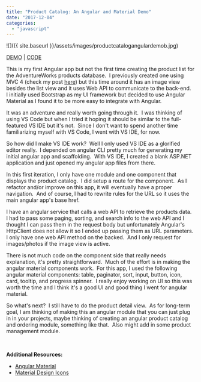 ```yaml
---
title: "Product Catalog: An Angular and Material Demo"
date: "2017-12-04"
categories: 
  - "javascript"
---
```


![]({{ site.baseurl }}/assets/images/productcatalogangulardemob.jpg)

[DEMO](https://rodansotto.github.io/productcatalogdemo-angular14/products) | [CODE](https://github.com/rodansotto/productcatalogdemo-angular2)



This is my first Angular app but not the first time creating the product list for the AdventureWorks products database.  I previously created one using MVC 4 (check my post [here](https://rodansotto.github.io/tech-blog/asp-net-mvc/2015/10/19/a-custom-webgrid-my-1st-iteration)) but this time around it has an image view besides the list view and it uses Web API to communicate to the back-end.  I initially used Bootstrap as my UI framework but decided to use Angular Material as I found it to be more easy to integrate with Angular.

It was an adventure and really worth going through it.  I was thinking of using VS Code but when I tried it hoping it should be similar to the full-featured VS IDE but it's not.  Since I don't want to spend another time familiarizing myself with VS Code, I went with VS IDE, for now.

So how did I make VS IDE work?  Well I only used VS IDE as a glorified editor really.  I depended on angular CLI pretty much for generating my initial angular app and scaffolding.  With VS IDE, I created a blank ASP.NET application and just opened my angular app files from there.

In this first iteration, I only have one module and one component that displays the product catalog.  I did setup a route for the component.  As I refactor and/or improve on this app, it will eventually have a proper navigation.  And of course, I had to rewrite rules for the URL so it uses the main angular app's base href.

I have an angular service that calls a web API to retrieve the products data.  I had to pass some paging, sorting, and search info to the web API and I thought I can pass them in the request body but unfortunately Angular's HttpClient does not allow it so I ended up passing them as URL parameters.  I only have one web API method on the backed.  And I only request for images/photos if the image view is active.

There is not much code on the component side that really needs explanation, it's pretty straightforward.  Much of the effort is in making the angular material components work.  For this app, I used the following angular material components: table, paginator, sort, input, button, icon, card, tooltip, and progress spinner.  I really enjoy working on UI so this was worth the time and I think it's a good UI and good thing I went for angular material.

So what's next?  I still have to do the product detail view.  As for long-term goal, I am thinking of making this an angular module that you can just plug in in your projects, maybe thinking of creating an angular product catalog and ordering module, something like that.  Also might add in some product management module.

 

**Additional Resources:**

- [Angular Material](https://material.angular.io/)
- [Material Design Icons](https://material.io/icons/)
